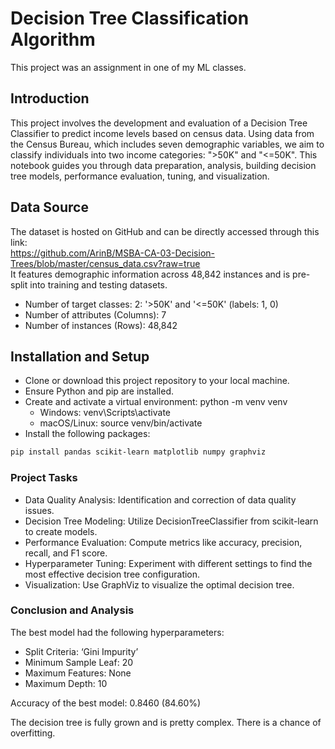 # Decision Tree Classification Algorithm
This project was an assignment in one of my ML classes.

## Introduction
This project involves the development and evaluation of a Decision Tree Classifier to predict income levels based on census data. Using data from the Census Bureau, which includes seven demographic variables, we aim to classify individuals into two income categories: ">50K" and "<=50K". This notebook guides you through data preparation, analysis, building decision tree models, performance evaluation, tuning, and visualization.

## Data Source
The dataset is hosted on GitHub and can be directly accessed through this link: <br>
https://github.com/ArinB/MSBA-CA-03-Decision-Trees/blob/master/census_data.csv?raw=true <br>
It features demographic information across 48,842 instances and is pre-split into training and testing datasets.
- Number of target classes: 2: '>50K' and '<=50K' (labels: 1, 0)
- Number of attributes (Columns): 7
- Number of instances (Rows): 48,842


## Installation and Setup
- Clone or download this project repository to your local machine.
- Ensure Python and pip are installed.
- Create and activate a virtual environment: python -m venv venv
  - Windows: venv\Scripts\activate
  - macOS/Linux: source venv/bin/activate
- Install the following packages:
```bash
pip install pandas scikit-learn matplotlib numpy graphviz
```

### Project Tasks
- Data Quality Analysis: Identification and correction of data quality issues.
- Decision Tree Modeling: Utilize DecisionTreeClassifier from scikit-learn to create models.
- Performance Evaluation: Compute metrics like accuracy, precision, recall, and F1 score.
- Hyperparameter Tuning: Experiment with different settings to find the most effective decision tree configuration.
- Visualization: Use GraphViz to visualize the optimal decision tree.


### Conclusion and Analysis
The best model had the following hyperparameters:
- Split Criteria: ‘Gini Impurity’
- Minimum Sample Leaf: 20
- Maximum Features: None
- Maximum Depth: 10

Accuracy of the best model: 0.8460 (84.60%)

The decision tree is fully grown and is pretty complex. There is a chance of overfitting.
